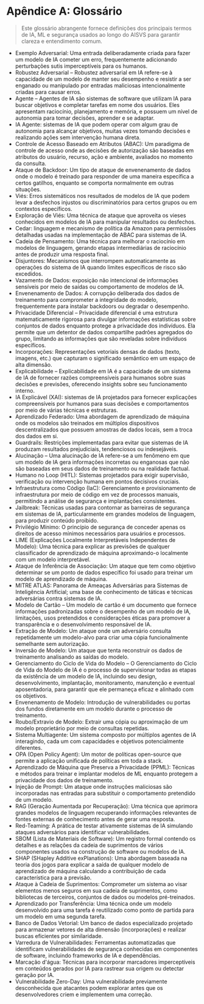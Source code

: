 # Apêndice A: Glossário

>Este glossário abrangente fornece definições dos principais termos de IA, ML e segurança usados ao longo do AISVS para garantir clareza e entendimento comum.

* Exemplo Adversarial: Uma entrada deliberadamente criada para fazer um modelo de IA cometer um erro, frequentemente adicionando perturbações sutis imperceptíveis para os humanos.
  ​
* Robustez Adversarial – Robustez adversarial em IA refere-se à capacidade de um modelo de manter seu desempenho e resistir a ser enganado ou manipulado por entradas maliciosas intencionalmente criadas para causar erros.
  ​
* Agente – Agentes de IA são sistemas de software que utilizam IA para buscar objetivos e completar tarefas em nome dos usuários. Eles apresentam raciocínio, planejamento e memória, e possuem um nível de autonomia para tomar decisões, aprender e se adaptar.
  ​
* IA Agente: sistemas de IA que podem operar com algum grau de autonomia para alcançar objetivos, muitas vezes tomando decisões e realizando ações sem intervenção humana direta.
  ​
* Controle de Acesso Baseado em Atributos (ABAC): Um paradigma de controle de acesso onde as decisões de autorização são baseadas em atributos do usuário, recurso, ação e ambiente, avaliados no momento da consulta.
  ​
* Ataque de Backdoor: Um tipo de ataque de envenenamento de dados onde o modelo é treinado para responder de uma maneira específica a certos gatilhos, enquanto se comporta normalmente em outras situações.
  ​
* Viés: Erros sistemáticos nos resultados de modelos de IA que podem levar a desfechos injustos ou discriminatórios para certos grupos ou em contextos específicos.
  ​
* Exploração de Viés: Uma técnica de ataque que aproveita os vieses conhecidos em modelos de IA para manipular resultados ou desfechos.
  ​
* Cedar: linguagem e mecanismo de política da Amazon para permissões detalhadas usadas na implementação de ABAC para sistemas de IA.
  ​
* Cadeia de Pensamento: Uma técnica para melhorar o raciocínio em modelos de linguagem, gerando etapas intermediárias de raciocínio antes de produzir uma resposta final.
  ​
* Disjuntores: Mecanismos que interrompem automaticamente as operações do sistema de IA quando limites específicos de risco são excedidos.
  ​
* Vazamento de Dados: exposição não intencional de informações sensíveis por meio de saídas ou comportamento de modelos de IA.
  ​
* Envenenamento de Dados: A corrupção deliberada dos dados de treinamento para comprometer a integridade do modelo, frequentemente para instalar backdoors ou degradar o desempenho.
  ​
* Privacidade Diferencial – Privacidade diferencial é uma estrutura matematicamente rigorosa para divulgar informações estatísticas sobre conjuntos de dados enquanto protege a privacidade dos indivíduos. Ela permite que um detentor de dados compartilhe padrões agregados do grupo, limitando as informações que são reveladas sobre indivíduos específicos.
  ​
* Incorporações: Representações vetoriais densas de dados (texto, imagens, etc.) que capturam o significado semântico em um espaço de alta dimensão.
  ​
* Explicabilidade – Explicabilidade em IA é a capacidade de um sistema de IA de fornecer razões compreensíveis para humanos sobre suas decisões e previsões, oferecendo insights sobre seu funcionamento interno.
  ​
* IA Explicável (XAI): sistemas de IA projetados para fornecer explicações compreensíveis por humanos para suas decisões e comportamentos por meio de várias técnicas e estruturas.
  ​
* Aprendizado Federado: Uma abordagem de aprendizado de máquina onde os modelos são treinados em múltiplos dispositivos descentralizados que possuem amostras de dados locais, sem a troca dos dados em si.
  ​
* Guardrails: Restrições implementadas para evitar que sistemas de IA produzam resultados prejudiciais, tendenciosos ou indesejáveis.
  ​
* Alucinação – Uma alucinação de IA refere-se a um fenômeno em que um modelo de IA gera informações incorretas ou enganosas que não são baseadas em seus dados de treinamento ou na realidade factual.
  ​
* Humano no Loop (HITL): Sistemas projetados para exigir supervisão, verificação ou intervenção humana em pontos decisivos cruciais.
  ​
* Infraestrutura como Código (IaC): Gerenciamento e provisionamento de infraestrutura por meio de código em vez de processos manuais, permitindo a análise de segurança e implantações consistentes.
  ​
* Jailbreak: Técnicas usadas para contornar as barreiras de segurança em sistemas de IA, particularmente em grandes modelos de linguagem, para produzir conteúdo proibido.
  ​
* Privilégio Mínimo: O princípio de segurança de conceder apenas os direitos de acesso mínimos necessários para usuários e processos.
  ​
* LIME (Explicações Localmente Interpretáveis Independentes de Modelo): Uma técnica para explicar as previsões de qualquer classificador de aprendizado de máquina aproximando-o localmente com um modelo interpretável.
  ​
* Ataque de Inferência de Associação: Um ataque que tem como objetivo determinar se um ponto de dados específico foi usado para treinar um modelo de aprendizado de máquina.
  ​
* MITRE ATLAS: Panorama de Ameaças Adversárias para Sistemas de Inteligência Artificial; uma base de conhecimento de táticas e técnicas adversárias contra sistemas de IA.
  ​
* Modelo de Cartão – Um modelo de cartão é um documento que fornece informações padronizadas sobre o desempenho de um modelo de IA, limitações, usos pretendidos e considerações éticas para promover a transparência e o desenvolvimento responsável de IA.
  ​
* Extração de Modelo: Um ataque onde um adversário consulta repetidamente um modelo-alvo para criar uma cópia funcionalmente semelhante sem autorização.
  ​
* Inversão de Modelo: Um ataque que tenta reconstruir os dados de treinamento analisando as saídas do modelo.
  ​
* Gerenciamento do Ciclo de Vida do Modelo – O Gerenciamento do Ciclo de Vida do Modelo de IA é o processo de supervisionar todas as etapas da existência de um modelo de IA, incluindo seu design, desenvolvimento, implantação, monitoramento, manutenção e eventual aposentadoria, para garantir que ele permaneça eficaz e alinhado com os objetivos.
  ​
* Envenenamento de Modelo: Introdução de vulnerabilidades ou portas dos fundos diretamente em um modelo durante o processo de treinamento.
  ​
* Roubo/Extravio de Modelo: Extrair uma cópia ou aproximação de um modelo proprietário por meio de consultas repetidas.
  ​
* Sistema Multiagente: Um sistema composto por múltiplos agentes de IA interagindo, cada um com capacidades e objetivos potencialmente diferentes.
  ​
* OPA (Open Policy Agent): Um motor de políticas open-source que permite a aplicação unificada de políticas em toda a stack.
  ​
* Aprendizado de Máquina que Preserva a Privacidade (PPML): Técnicas e métodos para treinar e implantar modelos de ML enquanto protegem a privacidade dos dados de treinamento.
  ​
* Injeção de Prompt: Um ataque onde instruções maliciosas são incorporadas nas entradas para substituir o comportamento pretendido de um modelo.
  ​
* RAG (Geração Aumentada por Recuperação): Uma técnica que aprimora grandes modelos de linguagem recuperando informações relevantes de fontes externas de conhecimento antes de gerar uma resposta.
  ​
* Red-Teaming: A prática de testar ativamente sistemas de IA simulando ataques adversários para identificar vulnerabilidades.
  ​
* SBOM (Lista de Materiais de Software): Um registro formal contendo os detalhes e as relações da cadeia de suprimentos de vários componentes usados na construção de software ou modelos de IA.
  ​
* SHAP (SHapley Additive exPlanations): Uma abordagem baseada na teoria dos jogos para explicar a saída de qualquer modelo de aprendizado de máquina calculando a contribuição de cada característica para a previsão.
  ​
* Ataque à Cadeia de Suprimentos: Comprometer um sistema ao visar elementos menos seguros em sua cadeia de suprimentos, como bibliotecas de terceiros, conjuntos de dados ou modelos pré-treinados.
  ​
* Aprendizado por Transferência: Uma técnica onde um modelo desenvolvido para uma tarefa é reutilizado como ponto de partida para um modelo em uma segunda tarefa.
  ​
* Banco de Dados Vetorial: Um banco de dados especializado projetado para armazenar vetores de alta dimensão (incorporações) e realizar buscas eficientes por similaridade.
  ​
* Varredura de Vulnerabilidades: Ferramentas automatizadas que identificam vulnerabilidades de segurança conhecidas em componentes de software, incluindo frameworks de IA e dependências.
  ​
* Marcação d'água: Técnicas para incorporar marcadores imperceptíveis em conteúdos gerados por IA para rastrear sua origem ou detectar geração por IA.
  ​
* Vulnerabilidade Zero-Day: Uma vulnerabilidade previamente desconhecida que atacantes podem explorar antes que os desenvolvedores criem e implementem uma correção.

